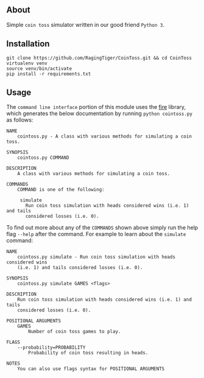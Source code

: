 ## About
Simple `coin toss` simulator written in our good friend `Python 3`.

## Installation
```
git clone https://github.com/RagingTiger/CoinToss.git && cd CoinToss
virtualenv venv
source venv/bin/activate
pip install -r requirements.txt
```

## Usage
The `command line interface` portion of this module uses the
[fire](https://github.com/google/python-fire.git) library, which generates the
below documentation by running `python cointoss.py` as follows:
```
NAME
    cointoss.py - A class with various methods for simulating a coin toss.

SYNOPSIS
    cointoss.py COMMAND

DESCRIPTION
    A class with various methods for simulating a coin toss.

COMMANDS
    COMMAND is one of the following:

     simulate
       Run coin toss simulation with heads considered wins (i.e. 1) and tails
       considered losses (i.e. 0).
```
To find out more about any of the `COMMANDS` shown above simply run the help
flag `--help` after the command. For example to learn about the `simulate`
command:
```
NAME
    cointoss.py simulate - Run coin toss simulation with heads considered wins
    (i.e. 1) and tails considered losses (i.e. 0).

SYNOPSIS
    cointoss.py simulate GAMES <flags>

DESCRIPTION
    Run coin toss simulation with heads considered wins (i.e. 1) and tails
    considered losses (i.e. 0).

POSITIONAL ARGUMENTS
    GAMES
        Number of coin toss games to play.

FLAGS
    --probability=PROBABILITY
        Probability of coin toss resulting in heads.

NOTES
    You can also use flags syntax for POSITIONAL ARGUMENTS
```
